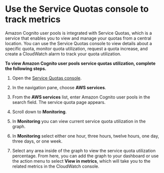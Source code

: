 # Use the Service Quotas console to track metrics<a name="use-the-service-quota-console-to-track-metrics"></a>

Amazon Cognito user pools is integrated with Service Quotas, which is a service that enables you to view and manage your quotas from a central location\. You can use the Service Quotas console to view details about a specific quota, monitor quota utilization, request a quota increase, and create a CloudWatch alarm to track your quota utilization\.

**To view Amazon Cognito user pools service quotas utilization, complete the following steps\.**

1. Open the [Service Quotas console](https://console.aws.amazon.com/servicequotas/)\.

1. In the navigation pane, choose **AWS services**\.

1. From the **AWS services** list, enter Amazon Cognito user pools in the search field\. The service quota page appears\. 

1. Scroll down to **Monitoring**\.

1. In **Monitoring** you can view current service quota utilization in the graph\.

1. In **Monitoring** select either one hour, three hours, twelve hours, one day, three days, or one week\.

1. Select any area inside of the graph to view the service quota utilization percentage\. From here, you can add the graph to your dashboard or use the action menu to select **View in metrics**, which will take you to the related metrics in the CloudWatch console\.